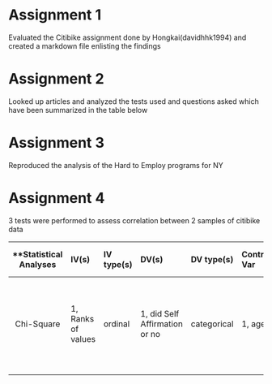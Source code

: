 # Assignment 1

Evaluated the Citibike assignment done by Hongkai(davidhhk1994) and created a markdown file enlisting the findings

# Assignment 2

Looked up articles and analyzed the tests used and questions asked which have been summarized in the table below

# Assignment 3

Reproduced the analysis of the Hard to Employ programs for NY

# Assignment 4

3 tests were performed to assess correlation between 2 samples of citibike data

| **Statistical Analyses	|  IV(s)  |  IV type(s) |  DV(s)  |  DV type(s)  |  Control Var | Control Var type  | Question to be answered | _H0_ | alpha | link to paper **| 
|:----------:|:----------|:------------|:-------------|:-------------|:------------|:------------- |:------------------|:----:|:-------:|:-------|
Chi-Square	| 1, Ranks of values | ordinal | 1, did Self Affirmation or no| categorical | 1, age | continuous (could also be categoridcal) | 	Do participants in self-affirmation rak  value significantly higher than control group | Ranks test groups <= Ranks control group | 0.05 | [Self-Affirmation Improves Problem-Solving under Stress](http://journals.plos.org/plosone/article?id=10.1371/journal.pone.0062593) |
  |||||||||

